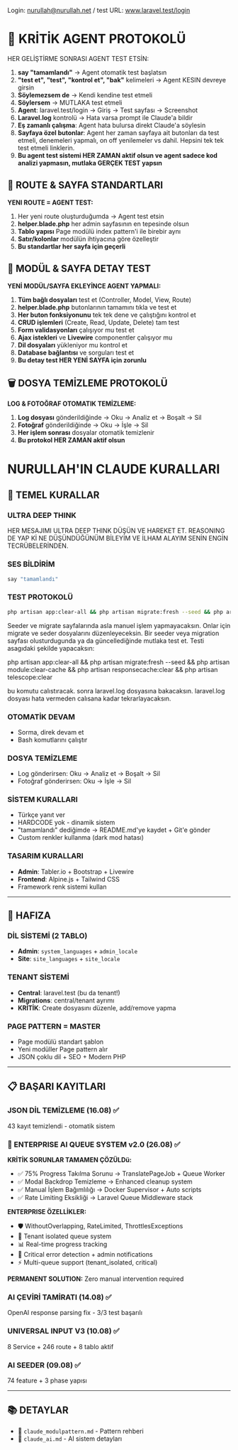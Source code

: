 Login: nurullah@nurullah.net / test
URL: www.laravel.test/login

# 🤖 KRİTİK AGENT PROTOKOLÜ
HER GELİŞTİRME SONRASI AGENT TEST ETSİN:
1. **say "tamamlandı"** → Agent otomatik test başlatsın
2. **"test et", "test", "kontrol et", "bak"** kelimeleri → Agent KESIN devreye girsin
3. **Söylemezsem de** → Kendi kendine test etmeli
4. **Söylersem** → MUTLAKA test etmeli
5. **Agent**: laravel.test/login → Giriş → Test sayfası → Screenshot
6. **Laravel.log** kontrolü → Hata varsa prompt ile Claude'a bildir
7. **Eş zamanlı çalışma**: Agent hata bulursa direkt Claude'a söylesin
7. **Sayfaya özel butonlar**: Agent her zaman sayfaya ait butonları da test etmeli, denemeleri yapmalı, on off yenilemeler vs dahil. Hepsini tek tek test etmeli linklerin.
8. **Bu agent test sistemi HER ZAMAN aktif olsun ve agent sadece kod analizi yapmasın, mutlaka GERÇEK TEST yapsın**

## 🎯 ROUTE & SAYFA STANDARTLARI
**YENI ROUTE = AGENT TEST:**
1. Her yeni route oluşturduğumda → Agent test etsin
2. **helper.blade.php** her admin sayfasının en tepesinde olsun
3. **Tablo yapısı** Page modülü index pattern'i ile birebir aynı
4. **Satır/kolonlar** modülün ihtiyacına göre özelleştir
5. **Bu standartlar her sayfa için geçerli**

## 🧪 MODÜL & SAYFA DETAY TEST
**YENİ MODÜL/SAYFA EKLEYİNCE AGENT YAPMALI:**
1. **Tüm bağlı dosyaları** test et (Controller, Model, View, Route)
2. **helper.blade.php** butonlarının tamamını tıkla ve test et
3. **Her buton fonksiyonunu** tek tek dene ve çalıştığını kontrol et
4. **CRUD işlemleri** (Create, Read, Update, Delete) tam test
5. **Form validasyonları** çalışıyor mu test et
6. **Ajax istekleri** ve **Livewire** componentler çalışıyor mu
7. **Dil dosyaları** yükleniyor mu kontrol et
8. **Database bağlantısı** ve sorguları test et
9. **Bu detay test HER YENİ SAYFA için zorunlu**

## 🗑️ DOSYA TEMİZLEME PROTOKOLÜ
**LOG & FOTOĞRAF OTOMATIK TEMİZLEME:**
1. **Log dosyası** gönderildiğinde → Oku → Analiz et → Boşalt → Sil
2. **Fotoğraf** gönderildiğinde → Oku → İşle → Sil  
3. **Her işlem sonrası** dosyalar otomatik temizlenir
4. **Bu protokol HER ZAMAN aktif olsun**

# NURULLAH'IN CLAUDE KURALLARI

## 🚨 TEMEL KURALLAR

### ULTRA DEEP THINK
HER MESAJIMI ULTRA DEEP THINK DÜŞÜN VE HAREKET ET.
REASONING DE YAP Kİ NE DÜŞÜNDÜĞÜNÜM BİLEYİM VE İLHAM ALAYIM SENİN ENGİN TECRÜBELERİNDEN.

### SES BİLDİRİM
```bash
say "tamamlandı"
```

### TEST PROTOKOLÜ
```bash
php artisan app:clear-all && php artisan migrate:fresh --seed && php artisan module:clear-cache && php artisan responsecache:clear && php artisan telescope:clear
```



Seeder ve migrate sayfalarında asla manuel işlem yapmayacaksın.
Onlar için migrate ve seder dosyalarını düzenleyeceksin. 
Bir seeder veya migration sayfası olusturdugunda ya da güncellediğinde mutlaka test et. Testi asagıdaki şekilde yapacaksın: 

php artisan app:clear-all && php artisan migrate:fresh --seed && php artisan module:clear-cache && php artisan responsecache:clear && php artisan telescope:clear

bu komutu calıstıracak. sonra laravel.log dosyasına bakacaksın. laravel.log dosyası hata vermeden calısana kadar tekrarlayacaksın.



### OTOMATİK DEVAM
- Sorma, direk devam et
- Bash komutlarını çalıştır

### DOSYA TEMİZLEME
- Log gönderirsen: Oku → Analiz et → Boşalt → Sil
- Fotoğraf gönderirsen: Oku → İşle → Sil

### SİSTEM KURALLARI
- Türkçe yanıt ver
- HARDCODE yok - dinamik sistem
- "tamamlandı" dediğimde → README.md'ye kaydet + Git'e gönder
- Custom renkler kullanma (dark mod hatası)

### TASARIM KURALLARI
- **Admin**: Tabler.io + Bootstrap + Livewire
- **Frontend**: Alpine.js + Tailwind CSS
- Framework renk sistemi kullan

---

## 💾 HAFIZA

### DİL SİSTEMİ (2 TABLO)
- **Admin**: `system_languages` + `admin_locale`
- **Site**: `site_languages` + `site_locale`

### TENANT SİSTEMİ
- **Central**: laravel.test (bu da tenant!)
- **Migrations**: central/tenant ayrımı
- **KRİTİK**: Create dosyasını düzenle, add/remove yapma

### PAGE PATTERN = MASTER
- Page modülü standart şablon
- Yeni modüller Page pattern alır
- JSON çoklu dil + SEO + Modern PHP

---

## 📋 BAŞARI KAYITLARI

### JSON DİL TEMİZLEME (16.08) ✅
43 kayıt temizlendi - otomatik sistem

### 🚀 ENTERPRISE AI QUEUE SYSTEM v2.0 (26.08) ✅
**KRİTİK SORUNLAR TAMAMEN ÇÖZÜLDü:**
- ✅ 75% Progress Takılma Sorunu → TranslatePageJob + Queue Worker
- ✅ Modal Backdrop Temizleme → Enhanced cleanup system
- ✅ Manual İşlem Bağımlılığı → Docker Supervisor + Auto scripts
- ✅ Rate Limiting Eksikliği → Laravel Queue Middleware stack

**ENTERPRISE ÖZELLİKLER:**
- 🛡️ WithoutOverlapping, RateLimited, ThrottlesExceptions
- 🎯 Tenant isolated queue system
- 📊 Real-time progress tracking
- 🚨 Critical error detection + admin notifications
- ⚡ Multi-queue support (tenant_isolated, critical)

**PERMANENT SOLUTION:** Zero manual intervention required

### AI ÇEVİRİ TAMİRATI (14.08) ✅  
OpenAI response parsing fix - 3/3 test başarılı

### UNIVERSAL INPUT V3 (10.08) ✅
8 Service + 246 route + 8 tablo aktif

### AI SEEDER (09.08) ✅
74 feature + 3 phase yapısı

---

## 📚 DETAYLAR
- 📖 `claude_modulpattern.md` - Pattern rehberi
- 🤖 `claude_ai.md` - AI sistem detayları
